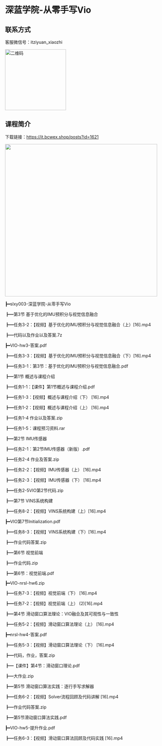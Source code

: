 # 深蓝学院-从零手写Vio

## 联系方式

客服微信号：itziyuan_xiaozhi

<img src="https://ziyuanyun.oss-cn-guangzhou.aliyuncs.com/common/20240614073449/666b82192834a.jpg" width="200" height="200" alt="二维码">

## 课程简介

下载链接：https://it.bcwex.shop/posts?id=1621

<img src="https://ziyuanyun.oss-cn-guangzhou.aliyuncs.com/yun/20240515153432/6644658844c68.jpg" width="500" alt="">

  ┣━slxy003-深蓝学院-从零手写Vio

 ┣━第3节 基于优化的IMU预积分与视觉信息融合

 ┣━任务3-2：【视频】基于优化的IMU预积分与视觉信息融合（上）[16].mp4

 ┣━代码以及作业以及答案.7z

 ┣━VIO-hw3-答案.pdf

 ┣━任务3-3：【视频】基于优化的IMU预积分与视觉信息融合（下）[16].mp4

 ┣━任务3-1：第3节：基于优化的IMU预积分与视觉信息融合.pdf

 ┣━第1节 概述与课程介绍

 ┣━任务1-1：【课件】第1节概述与课程介绍.pdf

 ┣━任务1-3：【视频】概述与课程介绍（下） [16].mp4

 ┣━任务1-2：【视频】概述与课程介绍（上） [16].mp4

 ┣━任务1-4 作业以及答案.zip

 ┣━任务1-5：课程预习资料.rar

 ┣━第2节 IMU传感器

 ┣━任务2-1：第2节IMU传感器（新版）.pdf

 ┣━任务2-4 作业及答案.zip

 ┣━任务2-2：【视频】IMU传感器（上） [16].mp4

 ┣━任务2-3：【视频】IMU传感器（下） [16].mp4

 ┣━任务2-5VIO第2节代码.zip

 ┣━第7节 VINS系统构建

 ┣━任务8-2：【视频】VINS系统构建（上）[16].mp4

 ┣━VIO第7节Initialization.pdf

 ┣━任务8-3：【视频】VINS系统构建（下）[16].mp4

 ┣━作业代码答案.zip

 ┣━第6节 视觉前端

 ┣━作业代码.zip

 ┣━第6节：视觉前端.pdf

 ┣━VIO-nrsl-hw6.zip

 ┣━任务7-3：【视频】视觉前端（下） [16].mp4

 ┣━任务7-2：【视频】视觉前端（上） (2)[16].mp4

 ┣━第4节 滑动窗口算法理论：VIO融合及其可观性与一致性

 ┣━任务5-2：【视频】滑动窗口算法理论（上） [16].mp4

 ┣━nrsl-hw4-答案.pdf

 ┣━任务5-3：【视频】滑动窗口算法理论（下） [16].mp4

 ┣━代码，作业，答案.zip

 ┣━【课件】第4节：滑动窗口理论.pdf

 ┣━大作业.zip

 ┣━第5节 滑动窗口算法实践：逐行手写求解器

 ┣━任务6-2：【视频】Solver流程回顾及代码讲解 [16].mp4

 ┣━作业代码答案.zip

 ┣━第5节滑动窗口算法实践.pdf

 ┣━VIO-hw5-提升作业.pdf

 ┣━任务6-3：【视频】滑动窗口算法回顾及代码实践 [16].mp4

  